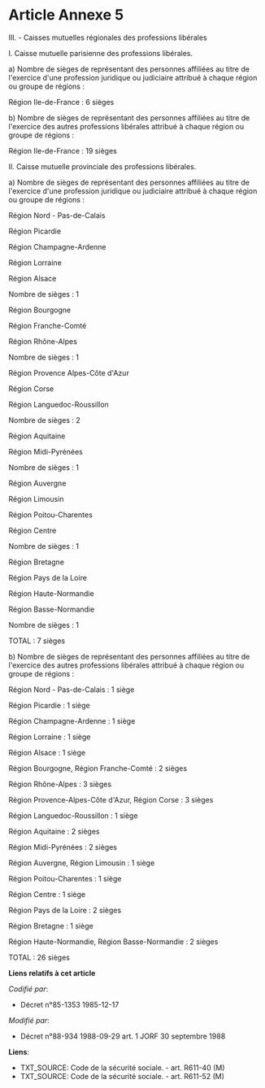 # Article Annexe 5

III. - Caisses mutuelles régionales des professions libérales

I. Caisse mutuelle parisienne des professions libérales.

a) Nombre de sièges de représentant des personnes affiliées au titre de l'exercice d'une profession juridique ou judiciaire
attribué à chaque région ou groupe de régions :

Région Ile-de-France : 6 sièges

b) Nombre de sièges de représentant des personnes affiliées au titre de l'exercice des autres professions libérales attribué
à chaque région ou groupe de régions :

Région Ile-de-France : 19 sièges

II. Caisse mutuelle provinciale des professions libérales.

a) Nombre de sièges de représentant des personnes affiliées au titre de l'exercice d'une profession juridique ou judiciaire
attribué à chaque région ou groupe de régions :

Région Nord - Pas-de-Calais

Région Picardie

Région Champagne-Ardenne

Région Lorraine

Région Alsace

Nombre de sièges : 1

Région Bourgogne

Région Franche-Comté

Région Rhône-Alpes

Nombre de sièges : 1

Région Provence Alpes-Côte d'Azur

Région Corse

Région Languedoc-Roussillon

Nombre de sièges : 2

Région Aquitaine

Région Midi-Pyrénées

Nombre de sièges : 1

Région Auvergne

Région Limousin

Région Poitou-Charentes

Région Centre

Nombre de sièges : 1

Région Bretagne

Région Pays de la Loire

Région Haute-Normandie

Région Basse-Normandie

Nombre de sièges : 1

TOTAL : 7 sièges

b) Nombre de sièges de représentant des personnes affiliées au titre de l'exercice des autres professions libérales attribué
à chaque région ou groupe de régions :

Région Nord - Pas-de-Calais : 1 siège

Région Picardie : 1 siège

Région Champagne-Ardenne : 1 siège

Région Lorraine : 1 siège

Région Alsace : 1 siège

Région Bourgogne, Région Franche-Comté : 2 sièges

Région Rhône-Alpes : 3 sièges

Région Provence-Alpes-Côte d'Azur, Région Corse : 3 sièges

Région Languedoc-Roussillon : 1 siège

Région Aquitaine : 2 sièges

Région Midi-Pyrénées : 2 sièges

Région Auvergne, Région Limousin : 1 siège

Région Poitou-Charentes : 1 siège

Région Centre : 1 siège

Région Pays de la Loire : 2 sièges

Région Bretagne : 1 siège

Région Haute-Normandie, Région Basse-Normandie : 2 sièges

TOTAL : 26 sièges

**Liens relatifs à cet article**

_Codifié par_:

  - Décret n°85-1353 1985-12-17

_Modifié par_:

  - Décret n°88-934 1988-09-29 art. 1 JORF 30 septembre 1988

**Liens**:

  - TXT_SOURCE: Code de la sécurité sociale. - art. R611-40 (M)
  - TXT_SOURCE: Code de la sécurité sociale. - art. R611-52 (M)
